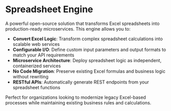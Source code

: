 # Spreadsheet Engine

A powerful open-source solution that transforms Excel spreadsheets into production-ready microservices. This engine allows you to:

- **Convert Excel Logic**: Transform complex spreadsheet calculations into scalable web services
- **Configurable I/O**: Define custom input parameters and output formats to match your API requirements
- **Microservice Architecture**: Deploy spreadsheet logic as independent, containerized services
- **No Code Migration**: Preserve existing Excel formulas and business logic without rewriting
- **RESTful APIs**: Automatically generate REST endpoints from your spreadsheet functions

Perfect for organizations looking to modernize legacy Excel-based processes while maintaining existing business rules and calculations.
